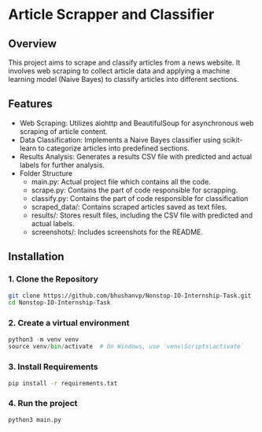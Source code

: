 # Article Scrapper and Classifier

## Overview

This project aims to scrape and classify articles from a news website. It involves web scraping to collect article data and applying a machine learning model (Naive Bayes) to classify articles into different sections.

## Features

* Web Scraping: Utilizes aiohttp and BeautifulSoup for asynchronous web scraping of article content.
* Data Classification: Implements a Naive Bayes classifier using scikit-learn to categorize articles into predefined sections.
* Results Analysis: Generates a results CSV file with predicted and actual labels for further analysis.
* Folder Structure
    + main.py: Actual project file which contains all the code.
    + scrape.py: Contains the part of code responsible for scrapping.
    + classify.py: Contains the part of code responsible for classification
    + scraped_data/: Contains scraped articles saved as text files.
    + results/: Stores result files, including the CSV file with predicted and actual labels.
    + screenshots/: Includes screenshots for the README.

## Installation

### 1. Clone the Repository

```bash
git clone https://github.com/bhushanvp/Nonstop-IO-Internship-Task.git
cd Nonstop-IO-Internship-Task
```

### 2. Create a virtual environment

```python
python3 -m venv venv
source venv/bin/activate  # On Windows, use `venv\Scripts\activate`
```

### 3. Install Requirements

```bash
pip install -r requirements.txt
```

### 4. Run the project

```bash
python3 main.py
```